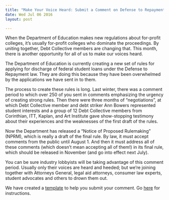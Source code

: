 ```yaml
---
title: "Make Your Voice Heard: Submit a Comment on Defense to Repayment"
date: Wed Jul 06 2016
layout: post

---
```



When the Department of Education makes new regulations about for-profit colleges, it’s usually for-profit colleges who dominate the proceedings. By uniting together, Debt Collective members are changing that. This month, there is another opportunity for all of us to make our voices heard. 

The Department of Education is currently creating a new set of rules for applying for discharge of federal student loans under the Defense to Repayment law. They are doing this because they have been overwhelmed by the applications we have sent in to them.

The process to create these rules is long. Last winter, there was a comment period to which over 250 of you sent in comments emphasizing the urgency of creating strong rules. Then there were three months of “negotiations”, at which Debt Collective member and debt striker Ann Bowers represented student interests and a group of 12 Debt Collective members from Corinthian, ITT, Kaplan, and Art Institute gave show-stopping testimony about their experiences and the weaknesses of the first draft of the rules.

Now the Department has released a “Notice of Proposed Rulemaking” (NPRM), which is really a draft of the final rule. By law, it must accept comments from the public until August 1. And then it must address all of these comments (which doesn’t mean accepting all of them!) in its final rule, which should be released in November (and go into effect next July).

You can be sure industry lobbyists will be taking advantage of this comment period. Usually only their voices are heard and heeded; but we’re joining together with Attorneys General, legal aid attorneys, consumer law experts, student advocates and others to drown them out. 

We have created a 	[template](http://docs.google.com/document/d/1ImFtaXh8hdS6K9y49wIdrCMHva0TXOTahbYuh0VY4NY/edit) to help you submit your comment. Go [here](http://docs.google.com/document/d/1ImFtaXh8hdS6K9y49wIdrCMHva0TXOTahbYuh0VY4NY/edit) for instructions. 